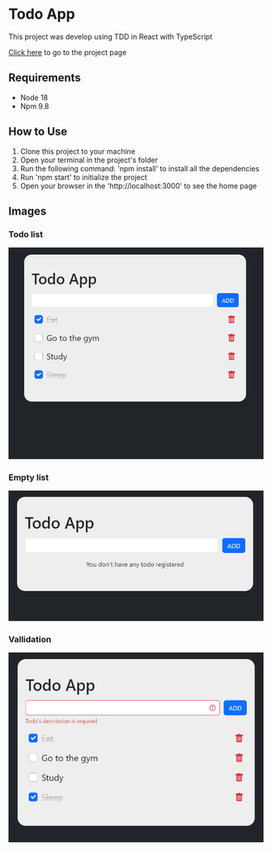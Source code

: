 # Todo App

This project was develop using TDD in React with TypeScript

[Click here](https://todo-app-fronchak-projects.vercel.app) to go to the project page 

## Requirements
* Node 18
* Npm 9.8

## How to Use
1. Clone this project to your machine
2. Open your terminal in the project's folder
3. Run the following command: 'npm install' to install all the dependencies
5. Run 'npm start' to initialize the project
6. Open your browser in the 'http://localhost:3000' to see the home page

## Images

### Todo list
![Todo list](public/imgs/todo-app.png)

### Empty list
![Empty list](public/imgs/empty-list.png)

### Vallidation
![Form validation](public/imgs/validations.png)
